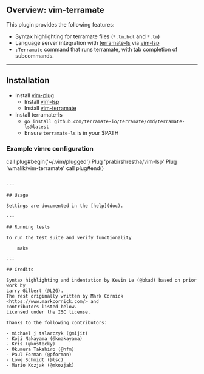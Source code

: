 ## Overview: vim-terramate

This plugin provides the following features:

* Syntax highlighting for terramate files (`*.tm.hcl` and `*.tm`)
* Language server integration with [terramate-ls](https://github.com/terramate-io/terramate/tree/main/cmd/terramate-ls) via [vim-lsp](https://github.com/prabirshrestha/vim-lsp)
* `:Terramate` command that runs terramate, with tab completion of subcommands.

---

## Installation

* Install [vim-plug](https://github.com/junegunn/vim-plug)
    * Install [vim-lsp](https://github.com/prabirshrestha/vim-lsp)
    * Install [vim-terramate](https://github.com/wmalik/vim-terramate)
* Install terramate-ls
  - `go install github.com/terramate-io/terramate/cmd/terramate-ls@latest`
  - Ensure `terramate-ls` is in your $PATH

### Example vimrc configuration

call plug#begin('~/.vim/plugged')
Plug 'prabirshrestha/vim-lsp'
Plug 'wmalik/vim-terramate'
call plug#end()
```

---

## Usage

Settings are documented in the [help](doc).

---

## Running tests

To run the test suite and verify functionality

    make

---

## Credits

Syntax highlighting and indentation by Kevin Le (@bkad) based on prior work by
Larry Gilbert (@L2G).
The rest originally written by Mark Cornick <https://www.markcornick.com/> and
contributors listed below.
Licensed under the ISC license.

Thanks to the following contributors:

- michael j talarczyk (@mijit)
- Koji Nakayama (@knakayama)
- Kris (@kostecky)
- Okumura Takahiro (@hfm)
- Paul Forman (@pforman)
- Lowe Schmidt (@lsc)
- Mario Kozjak (@mkozjak)
